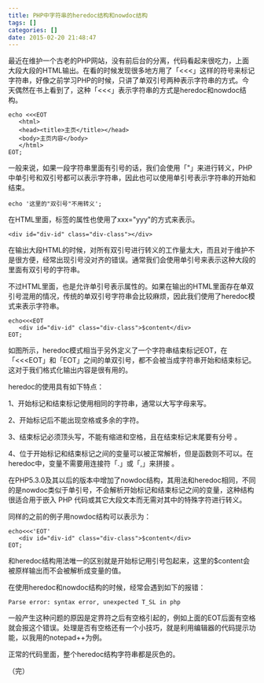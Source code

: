 ```yaml
---
title: PHP中字符串的heredoc结构和nowdoc结构
tags: []
categories: []
date: 2015-02-20 21:48:47
---
```


最近在维护一个古老的PHP网站，没有前后台的分离，代码看起来很吃力，上面大段大段的HTML输出。在看的时候发现很多地方用了「<<<」这样的符号来标记字符串，好像之前学习PHP的时候，只讲了单双引号两种表示字符串的方式。今天偶然在书上看到了，这种「<<<」表示字符串的方式是heredoc和nowdoc结构。

``` 
echo <<<EOT
   <html>
   <head><title>主页</title></head>
   <body>主页内容</body>
   </html>
EOT;
```
一般来说，如果一段字符串里面有引号的话，我们会使用「\"」来进行转义，PHP中单引号和双引号都可以表示字符串，因此也可以使用单引号表示字符串的开始和结束。
```
echo '这里的"双引号"不用转义';
```
在HTML里面，标签的属性也使用了xxx="yyy"的方式来表示。
```
<div id="div-id" class="div-class"></div>
```
在输出大段HTML的时候，对所有双引号进行转义的工作量太大，而且对于维护不是很方便，经常出现引号没对齐的错误。通常我们会使用单引号来表示这种大段的里面有双引号的字符串。

不过HTML里面，也是允许单引号表示属性的。如果在输出的HTML里面存在单双引号混用的情况，传统的单双引号字符串会比较麻烦，因此我们使用了heredoc模式来表示字符串。

```
echo<<<EOT
   <div id="div-id" class="div-class">$content</div>
EOT;
```
如图所示，heredoc模式相当于另外定义了一个字符串结束标记EOT，在「<<<EOT」和「EOT」之间的单双引号，都不会被当成字符串开始和结束标记。这对于我们格式化输出内容是很有用的。

heredoc的使用具有如下特点：

1、开始标记和结束标记使用相同的字符串，通常以大写字母来写。

2、开始标记后不能出现空格或多余的字符。

3、结束标记必须顶头写，不能有缩进和空格，且在结束标记末尾要有分号 。

4、位于开始标记和结束标记之间的变量可以被正常解析，但是函数则不可以。在heredoc中，变量不需要用连接符「.」或「,」来拼接 。

在PHP5.3.0及其以后的版本中增加了nowdoc结构，其用法和heredoc相同，不同的是nowdoc类似于单引号，不会解析开始标记和结束标记之间的变量，这种结构很适合用于嵌入 PHP 代码或其它大段文本而无需对其中的特殊字符进行转义。

同样的之前的例子用nowdoc结构可以表示为：

```
echo<<<'EOT'
   <div id="div-id" class="div-class">$content</div>
EOT;
```
和heredoc结构用法唯一的区别就是开始标记用引号包起来，这里的$content会被原样输出而不会被解析成变量的值。

在使用heredoc和nowdoc结构的时候，经常会遇到如下的报错：
```
Parse error: syntax error, unexpected T_SL in php
```
一般产生这种问题的原因是定界符之后有空格引起的，例如上面的EOT后面有空格就会报这个错误。处理是否有空格还有一个小技巧，就是利用编辑器的代码提示功能，以我用的notepad++为例。

正常的代码里面，整个heredoc结构字符串都是灰色的。


（完）
